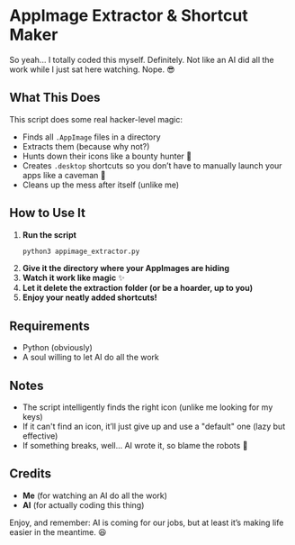 # AppImage Extractor & Shortcut Maker

So yeah... I totally coded this myself. Definitely. Not like an AI did all the work while I just sat here watching. Nope. 😎

## What This Does
This script does some real hacker-level magic:
- Finds all `.AppImage` files in a directory
- Extracts them (because why not?)
- Hunts down their icons like a bounty hunter 🏹
- Creates `.desktop` shortcuts so you don’t have to manually launch your apps like a caveman 🦴
- Cleans up the mess after itself (unlike me)

## How to Use It
1. **Run the script**
   ```bash
   python3 appimage_extractor.py
   ```
2. **Give it the directory where your AppImages are hiding**
3. **Watch it work like magic** ✨
4. **Let it delete the extraction folder (or be a hoarder, up to you)**
5. **Enjoy your neatly added shortcuts!**

## Requirements
- Python (obviously)
- A soul willing to let AI do all the work

## Notes
- The script intelligently finds the right icon (unlike me looking for my keys)
- If it can't find an icon, it’ll just give up and use a "default" one (lazy but effective)
- If something breaks, well... AI wrote it, so blame the robots 🤖

## Credits
- **Me** (for watching an AI do all the work)
- **AI** (for actually coding this thing)

Enjoy, and remember: AI is coming for our jobs, but at least it’s making life easier in the meantime. 😆
